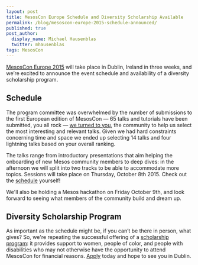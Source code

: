 ```yaml
---
layout: post
title: MesosCon Europe Schedule and Diversity Scholarship Available
permalink: /blog/mesoscon-europe-2015-schedule-announced/
published: true
post_author:
  display_name: Michael Hausenblas
  twitter: mhausenblas
tags: MesosCon
---
```


[MesosCon Europe 2015](http://events.linuxfoundation.org/events/mesoscon-europe) will take place in Dublin, Ireland in three weeks, and we’re excited to announce the event schedule and  availability of a diversity scholarship program.

## Schedule
The program committee was overwhelmed by the number of submissions to the first European edition of MesosCon — 65 talks and tutorials have been submitted, you all rock — [we turned to you](http://markmail.org/message/qf5dbzmugoh4gswf), the community to help us select the most interesting and relevant talks. Given we had hard constraints concerning time and space we ended up selecting 14 talks and four lightning talks based on your overall ranking.

The talks range from introductory presentations that aim helping the onboarding of new Mesos community members to deep dives: in the afternoon we will split into two tracks to be able to accommodate more topics. Sessions will take place on Thursday, October 8th 2015. Check out the [schedule](http://events.linuxfoundation.org/events/mesoscon-europe/program/schedule) yourself!

We'll also be holding a Mesos hackathon on Friday October 9th, and look forward to seeing what members of the community build and dream up.

## Diversity Scholarship Program
As important as the schedule might be, if you can’t be there in person, what gives? So, we're repeating the successful offering of a [scholarship program](http://events.linuxfoundation.org/events/mesoscon-europe/attend/scholarship): it provides support to women, people of color, and people with disabilities who may not otherwise have the opportunity to attend MesosCon for financial reasons. [Apply](https://docs.google.com/a/twitter.com/forms/d/1YavIUe3-xjjmqxqpE_QYbBkDz3z72iada568NyPxRRg/viewform) today and hope to see you in Dublin.
